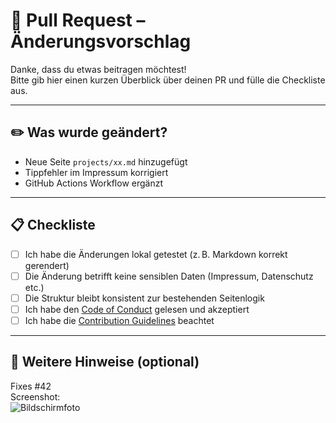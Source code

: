 # 🧩 Pull Request – Änderungsvorschlag

Danke, dass du etwas beitragen möchtest!  
Bitte gib hier einen kurzen Überblick über deinen PR und fülle die Checkliste aus.

---

## ✏️ Was wurde geändert?

<!-- Kurze Zusammenfassung der Änderungen -->
- Neue Seite `projects/xx.md` hinzugefügt
- Tippfehler im Impressum korrigiert
- GitHub Actions Workflow ergänzt

---

## 📋 Checkliste

- [ ] Ich habe die Änderungen lokal getestet (z. B. Markdown korrekt gerendert)
- [ ] Die Änderung betrifft keine sensiblen Daten (Impressum, Datenschutz etc.)
- [ ] Die Struktur bleibt konsistent zur bestehenden Seitenlogik
- [ ] Ich habe den [Code of Conduct](https://github.com/Elektro-Glaser-GmbH/elektro-glaser-gmbh.github.io/blob/main/CODE_OF_CONDUCT.md) gelesen und akzeptiert
- [ ] Ich habe die [Contribution Guidelines](https://github.com/Elektro-Glaser-GmbH/elektro-glaser-gmbh.github.io/blob/main/CONTRIBUTING.md) beachtet

---

## 📎 Weitere Hinweise (optional)

<!-- Z. B. relevante Issue-Nummern oder Screenshots -->
Fixes #42  
Screenshot:  
![Bildschirmfoto](https://example.com/screenshot.png)
